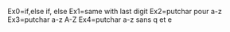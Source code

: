 Ex0=if,else if, else
Ex1=same with last digit
Ex2=putchar pour a-z
Ex3=putchar a-z A-Z
Ex4=putchar a-z sans q et e
